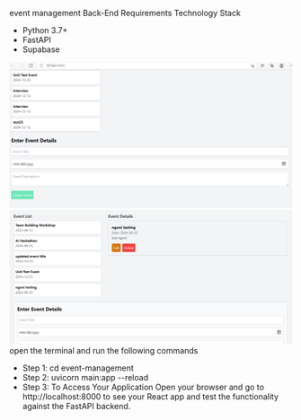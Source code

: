
event management 
Back-End Requirements
Technology Stack
- Python 3.7+
- FastAPI
- Supabase

![alt text](https://github.com/Ngoni-Sama/event-management/blob/main/img/event%20screen.PNG)
![alt text](https://github.com/Ngoni-Sama/event-management/blob/main/img/event%20screen%20showing%20delete%20and%20edit.PNG)
open the terminal and run the following commands

- Step 1: cd event-management  
- Step 2: uvicorn main:app --reload 
- Step 3: To Access Your Application
Open your browser and go to http://localhost:8000 to see your React app and test the functionality against the FastAPI backend.
